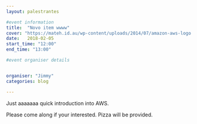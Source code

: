 ```yaml
---
layout: palestrantes

#event information
title:  "Novo item wwww"
cover: "https://mateh.id.au/wp-content/uploads/2014/07/amazon-aws-logo.jpg"
date:   2018-02-05
start_time: "12:00"
end_time: "13:00"

#event organiser details


organiser: "Jimmy" 
categories: blog

---
```


Just aaaaaaa quick introduction into AWS.

Please come along if your interested. Pizza will be provided.